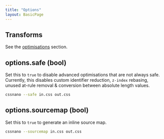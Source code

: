 ```yaml
---
title: "Options"
layout: BasicPage
---
```



## Transforms

See the [optimisations](/optimisations/) section.


## options.safe (bool)

Set this to `true` to disable advanced optimisations that are not always safe.
Currently, this disables custom identifier reduction, `z-index` rebasing,
unused at-rule removal & conversion between absolute length values.

```sh
cssnano --safe in.css out.css
```


## options.sourcemap (bool)

Set this to `true` to generate an inline source map.

```sh
cssnano --sourcemap in.css out.css
```

